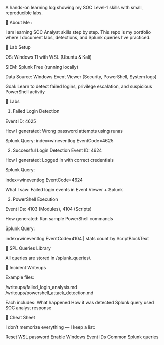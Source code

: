 A hands-on learning log showing my SOC Level‑1 skills with small, reproducible labs.


🔹 About Me :

I am learning SOC Analyst skills step by step. This repo is my portfolio where I document labs, detections, and Splunk queries I’ve practiced.



🔹 Lab Setup

OS: Windows 11 with WSL (Ubuntu & Kali)

SIEM: Splunk Free (running locally)

Data Source: Windows Event Viewer (Security, PowerShell, System logs)

Goal: Learn to detect failed logins, privilege escalation, and suspicious PowerShell activity

🔹 Labs

1. Failed Login Detection

Event ID: 4625

How I generated: Wrong password attempts using runas

Splunk Query: 
index=wineventlog EventCode=4625


2. Successful Login Detection
Event ID: 4624

How I generated: Logged in with correct credentials

Splunk Query:

index=wineventlog EventCode=4624


What I saw: Failed login events in Event Viewer + Splunk


3. PowerShell Execution
   
Event IDs: 4103 (Modules), 4104 (Scripts)

How generated: Ran sample PowerShell commands

Splunk Query:

index=wineventlog EventCode=4104
| stats count by ScriptBlockText


🔹 SPL Queries Library

All queries are stored in /splunk_queries/.


🔹 Incident Writeups

Example files:

/writeups/failed_login_analysis.md
/writeups/powershell_attack_detection.md

Each includes:
What happened
How it was detected
Splunk query used
SOC analyst response



🔹 Cheat Sheet

I don’t memorize everything — I keep a list:

Reset WSL password
Enable Windows Event IDs
Common Splunk queries
